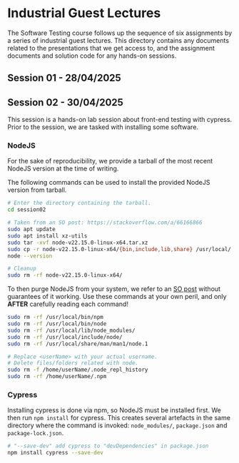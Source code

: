 # Industrial Guest Lectures

The Software Testing course follows up the sequence of six assignments by a series of industrial guest lectures.
This directory contains any documents related to the presentations that we get access to, and the assignment documents and solution code for any hands-on sessions.

## Session 01 - 28/04/2025



## Session 02 - 30/04/2025

This session is a hands-on lab session about front-end testing with cypress. Prior to the session, we are tasked with installing some software.


### NodeJS

For the sake of reproducibility, we provide a tarball of the most recent NodeJS version at the time of writing.

The following commands can be used to install the provided NodeJS version from tarball.

```sh
# Enter the directory containing the tarball.
cd session02

# Taken from an SO post: https://stackoverflow.com/a/66166866
sudo apt update
sudo apt install xz-utils
sudo tar -xvf node-v22.15.0-linux-x64.tar.xz
sudo cp -r node-v22.15.0-linux-x64/{bin,include,lib,share} /usr/local/
node --version

# Cleanup
sudo rm -rf node-v22.15.0-linux-x64/
```

To then purge NodeJS from your system, we refer to an [SO post](https://stackoverflow.com/a/33875362) without guarantees of it working. Use these commands at your own peril, and only **AFTER** carefully reading each command!

```sh
sudo rm -rf /usr/local/bin/npm
sudo rm -rf /usr/local/bin/node
sudo rm -rf /usr/local/lib/node_modules/
sudo rm -rf /usr/local/include/node/
sudo rm -rf /usr/local/share/man/man1/node.1

# Replace <userName> with your actual username.
# Delete files/folders related with node.
sudo rm -f /home/userName/.node_repl_history
sudo rm -rf /home/userName/.npm
```

### Cypress

Installing cypress is done via npm, so NodeJS must be installed first. We then run `npm install` for cypress. This creates several artefacts in the same directory where the command is invoked: `node_modules/`, `package.json` and `package-lock.json`.

```sh
# "--save-dev" add cypress to "devDependencies" in package.json
npm install cypress --save-dev
```
